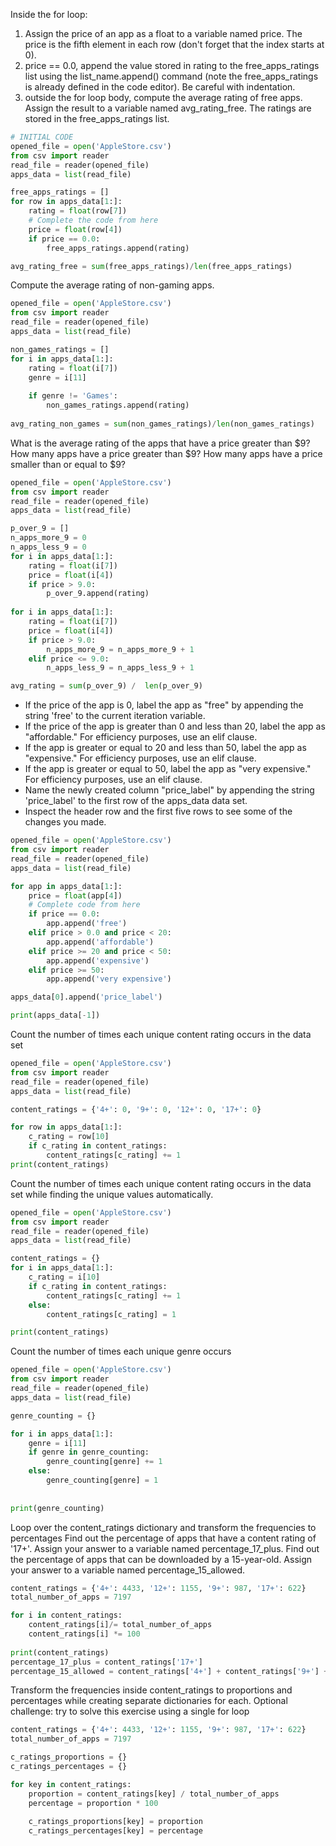 Inside the for loop:
1. Assign the price of an app as a float to a variable named price. The price is the fifth element in each row (don't forget that the index starts at 0).
2. price == 0.0, append the value stored in rating to the free_apps_ratings list using the list_name.append() command (note the free_apps_ratings is already defined in the code editor). Be careful with indentation.
3. outside the for loop body, compute the average rating of free apps. Assign the result to a variable named avg_rating_free. The ratings are stored in the free_apps_ratings list.

```python
# INITIAL CODE
opened_file = open('AppleStore.csv')
from csv import reader
read_file = reader(opened_file)
apps_data = list(read_file)

free_apps_ratings = []
for row in apps_data[1:]:
    rating = float(row[7])
    # Complete the code from here
    price = float(row[4])
    if price == 0.0:
        free_apps_ratings.append(rating)

avg_rating_free = sum(free_apps_ratings)/len(free_apps_ratings)
```

Compute the average rating of non-gaming apps.

```python
opened_file = open('AppleStore.csv')
from csv import reader
read_file = reader(opened_file)
apps_data = list(read_file)

non_games_ratings = []
for i in apps_data[1:]:
    rating = float(i[7])
    genre = i[11]
    
    if genre != 'Games':
        non_games_ratings.append(rating)
        
avg_rating_non_games = sum(non_games_ratings)/len(non_games_ratings)
```

What is the average rating of the apps that have a price greater than $9?
How many apps have a price greater than $9?
How many apps have a price smaller than or equal to $9?

```python
opened_file = open('AppleStore.csv')
from csv import reader
read_file = reader(opened_file)
apps_data = list(read_file)

p_over_9 = []
n_apps_more_9 = 0
n_apps_less_9 = 0
for i in apps_data[1:]:
    rating = float(i[7])
    price = float(i[4])
    if price > 9.0:
        p_over_9.append(rating)
        
for i in apps_data[1:]:
    rating = float(i[7])
    price = float(i[4])
    if price > 9.0:
        n_apps_more_9 = n_apps_more_9 + 1
    elif price <= 9.0:
        n_apps_less_9 = n_apps_less_9 + 1

avg_rating = sum(p_over_9) /  len(p_over_9)
```

* If the price of the app is 0, label the app as "free" by appending the string 'free' to the current iteration variable.
* If the price of the app is greater than 0 and less than 20, label the app as "affordable." For efficiency purposes, use an elif clause.
* If the app is greater or equal to 20 and less than 50, label the app as "expensive." For efficiency purposes, use an elif clause.
* If the app is greater or equal to 50, label the app as "very expensive." For efficiency purposes, use an elif clause.
* Name the newly created column "price_label" by appending the string 'price_label' to the first row of the apps_data data set.
* Inspect the header row and the first five rows to see some of the changes you made.

``` python
opened_file = open('AppleStore.csv')
from csv import reader
read_file = reader(opened_file)
apps_data = list(read_file)

for app in apps_data[1:]:
    price = float(app[4])
    # Complete code from here
    if price == 0.0:
        app.append('free')
    elif price > 0.0 and price < 20:
        app.append('affordable')
    elif price >= 20 and price < 50:
        app.append('expensive')
    elif price >= 50:
        app.append('very expensive')

apps_data[0].append('price_label')

print(apps_data[-1])
```
Count the number of times each unique content rating occurs in the data set
```python
opened_file = open('AppleStore.csv')
from csv import reader
read_file = reader(opened_file)
apps_data = list(read_file)

content_ratings = {'4+': 0, '9+': 0, '12+': 0, '17+': 0}

for row in apps_data[1:]:
    c_rating = row[10]
    if c_rating in content_ratings:
        content_ratings[c_rating] += 1
print(content_ratings)
```

Count the number of times each unique content rating occurs in the data set while finding the unique values automatically.

```python
opened_file = open('AppleStore.csv')
from csv import reader
read_file = reader(opened_file)
apps_data = list(read_file)

content_ratings = {}
for i in apps_data[1:]:
    c_rating = i[10]
    if c_rating in content_ratings:
        content_ratings[c_rating] += 1
    else:
        content_ratings[c_rating] = 1

print(content_ratings)
```
Count the number of times each unique genre occurs
```python
opened_file = open('AppleStore.csv')
from csv import reader
read_file = reader(opened_file)
apps_data = list(read_file)

genre_counting = {}

for i in apps_data[1:]:
    genre = i[11]
    if genre in genre_counting:
        genre_counting[genre] += 1
    else:
        genre_counting[genre] = 1
        
        
print(genre_counting)
```
Loop over the content_ratings dictionary and transform the frequencies to percentages
Find out the percentage of apps that have a content rating of '17+'. Assign your answer to a variable named percentage_17_plus.
Find out the percentage of apps that can be downloaded by a 15-year-old. Assign your answer to a variable named percentage_15_allowed.
```python
content_ratings = {'4+': 4433, '12+': 1155, '9+': 987, '17+': 622}
total_number_of_apps = 7197

for i in content_ratings:
    content_ratings[i]/= total_number_of_apps
    content_ratings[i] *= 100
    
print(content_ratings)
percentage_17_plus = content_ratings['17+']
percentage_15_allowed = content_ratings['4+'] + content_ratings['9+'] + content_ratings['12+']
```

Transform the frequencies inside content_ratings to proportions and percentages while creating separate dictionaries for each.
Optional challenge: try to solve this exercise using a single for loop 

```python
content_ratings = {'4+': 4433, '12+': 1155, '9+': 987, '17+': 622}
total_number_of_apps = 7197

c_ratings_proportions = {}
c_ratings_percentages = {}

for key in content_ratings:
    proportion = content_ratings[key] / total_number_of_apps
    percentage = proportion * 100
    
    c_ratings_proportions[key] = proportion
    c_ratings_percentages[key] = percentage
```
